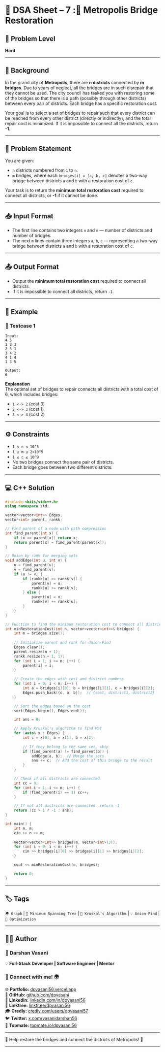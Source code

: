 # 📌 DSA Sheet – 7 :🚧 Metropolis Bridge Restoration

## 🎯 Problem Level  
**Hard**

---

## 🧩 Background  

In the grand city of **Metropolis**, there are **n districts** connected by **m bridges**. Due to years of neglect, all the bridges are in such disrepair that they cannot be used. The city council has tasked you with restoring some of the bridges so that there is a path (possibly through other districts) between every pair of districts. Each bridge has a specific restoration cost.

Your goal is to select a set of bridges to repair such that every district can be reached from every other district (directly or indirectly), and the total repair cost is minimized. If it is impossible to connect all the districts, return **-1**.

---

## 📝 Problem Statement  

You are given:
- `n` districts numbered from `1` to `n`.
- `m` bridges, where each `bridges[i] = [a, b, c]` denotes a two-way bridge between districts `a` and `b` with a restoration cost of `c`.

Your task is to return the **minimum total restoration cost** required to connect all districts, or **-1** if it cannot be done.

---

## 📥 Input Format  
- The first line contains two integers `n` and `m` — number of districts and number of bridges.  
- The next `m` lines contain three integers `a`, `b`, `c` — representing a two-way bridge between districts `a` and `b` with a restoration cost of `c`.

---

## 📤 Output Format  
- Output the **minimum total restoration cost** required to connect all districts.  
- If it is impossible to connect all districts, return `-1`.

---

## 🧪 Example  

### 🔹 Testcase 1  
```
Input:
4 5
1 2 3
2 3 1
3 4 2
4 1 4
1 3 5

Output:
6
```

**Explanation**  
The optimal set of bridges to repair connects all districts with a total cost of 6, which includes bridges:  
- `1 <-> 2` (cost 3)  
- `2 <-> 3` (cost 1)  
- `3 <-> 4` (cost 2)  

---

## ⚙️ Constraints  
- `1 ≤ n ≤ 10^5`
- `1 ≤ m ≤ 2×10^5`
- `1 ≤ c ≤ 10^9`
- No two bridges connect the same pair of districts.
- Each bridge goes between two different districts.

---

## 💻 C++ Solution  

```cpp
#include <bits/stdc++.h>
using namespace std;

vector<vector<int>> Edges; 
vector<int> parent, rankk;

// Find parent of a node with path compression
int find_parent(int x) {
    if (x == parent[x]) return x;
    return parent[x] = find_parent(parent[x]);
}

// Union by rank for merging sets
void addEdge(int u, int v) {
    u = find_parent(u);
    v = find_parent(v);
    if (u != v) {
        if (rankk[u] >= rankk[v]) {
            parent[v] = u;
            rankk[u] += rankk[v];
        } else {
            parent[u] = v;
            rankk[v] += rankk[u];
        }
    }
}

// Function to find the minimum restoration cost to connect all districts
int minRestorationCost(int n, vector<vector<int>>& bridges) {
    int m = bridges.size();
    
    // Initialize parent and rank for Union-Find
    Edges.clear();
    parent.resize(n + 1);
    rankk.resize(n + 1, 1);
    for (int i = 1; i <= n; i++) {
        parent[i] = i;
    }

    // Create the edges with cost and district numbers
    for (int i = 0; i < m; i++) {
        int a = bridges[i][0], b = bridges[i][1], c = bridges[i][2];
        Edges.push_back({c, a, b});  // {cost, district1, district2}
    }

    // Sort the edges based on the cost
    sort(Edges.begin(), Edges.end());

    int ans = 0;

    // Apply Kruskal's algorithm to find MST
    for (auto& x : Edges) {
        int c = x[0], a = x[1], b = x[2];
        
        // If they belong to the same set, skip
        if (find_parent(a) != find_parent(b)) {
            addEdge(a, b);  // Merge the sets
            ans += c;  // Add the cost of this bridge to the result
        }
    }

    // Check if all districts are connected
    int cc = 0;
    for (int i = 1; i <= n; i++) {
        if (find_parent(i) == 1) cc++;
    }

    // If not all districts are connected, return -1
    return (cc > 1 ? -1 : ans);
}

int main() {
    int n, m;
    cin >> n >> m;
    
    vector<vector<int>> bridges(m, vector<int>(3));
    for (int i = 0; i < m; i++) {
        cin >> bridges[i][0] >> bridges[i][1] >> bridges[i][2];
    }

    cout << minRestorationCost(n, bridges);

    return 0;
}
```

---

## 🏷️ Tags  
`🌍 Graph` | `💸 Minimum Spanning Tree` | `🔗 Kruskal's Algorithm` | `💡 Union-Find` | `🚧 Optimization`

---

## 👨‍💻 Author  

### 🚀 **Darshan Vasani**  
💡 **Full-Stack Developer | Software Engineer | Mentor**  

### 🔗 Connect with me! 🌍  
🌐 **Portfolio:** [dpvasani56.vercel.app](https://dpvasani56.vercel.app)  
🐙 **GitHub:** [github.com/dpvasani](https://github.com/dpvasani)  
💼 **LinkedIn:** [linkedin.com/in/dpvasani56](https://www.linkedin.com/in/dpvasani56/)  
🌳 **Linktree:** [linktr.ee/dpvasani56](https://linktr.ee/dpvasani56)  
🎓 **Credly:** [credly.com/users/dpvasani57](https://www.credly.com/users/dpvasani57/)  
🐦 **Twitter:** [x.com/vasanidarshan56](https://x.com/vasanidarshan56)  
📢 **Topmate:** [topmate.io/dpvasani56](https://topmate.io/dpvasani56)

---

🌟 Help restore the bridges and connect the districts of Metropolis! 🌟

---